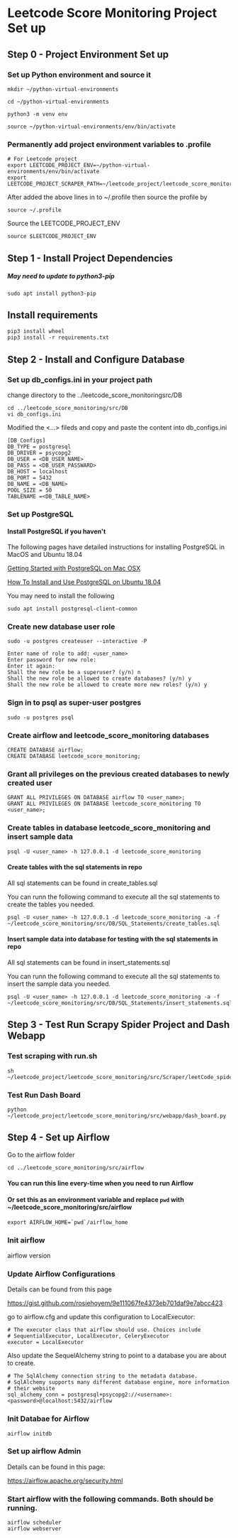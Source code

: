 # Leetcode Score Monitoring Project Set up


## Step 0 - Project Environment Set up 
### Set up Python environment and source it

    mkdir ~/python-virtual-environments
    
    cd ~/python-virtual-environments
    
    python3 -m venv env
    
    source ~/python-virtual-environments/env/bin/activate


### Permanently add project environment variables to .profile
    
    # For Leetcode project
    export LEETCODE_PROJECT_ENV=~/python-virtual-environments/env/bin/activate
    export LEETCODE_PROJECT_SCRAPER_PATH=~/leetcode_project/leetcode_score_monitoring/src/Scraper/leetCode_spider

After added the above lines in to ~/.profile then source the profile by 

    source ~/.profile
  
Source the LEETCODE_PROJECT_ENV

    source $LEETCODE_PROJECT_ENV

## Step 1 - Install Project Dependencies  

##### May need to update to python3-pip
    sudo apt install python3-pip

## Install requirements 
    pip3 install wheel
    pip3 install -r requirements.txt

## Step 2 - Install and Configure Database  

### Set up db_configs.ini in your project path

change directory to the ../leetcode_score_monitoringsrc/DB

    cd ../leetcode_score_monitoring/src/DB
    vi db_configs.ini

Modified the <...> fileds and copy and paste the content into db_configs.ini

    [DB_Configs]
    DB_TYPE = postgresql
    DB_DRIVER = psycopg2
    DB_USER = <DB_USER NAME>
    DB_PASS = <DB_USER_PASSWARD>
    DB_HOST = localhost
    DB_PORT = 5432
    DB_NAME = <DB_NAME>
    POOL_SIZE = 50
    TABLENAME =<DB_TABLE_NAME>


### Set up PostgreSQL
#### Install PostgreSQL if you haven't

The following pages have detailed instructions for installing PostgreSQL in MacOS and Ubuntu 18.04 

[Getting Started with PostgreSQL on Mac OSX](https://www.codementor.io/engineerapart/getting-started-with-postgresql-on-mac-osx-are8jcopb)

[How To Install and Use PostgreSQL on Ubuntu 18.04](https://www.digitalocean.com/community/tutorials/how-to-install-and-use-postgresql-on-ubuntu-18-04)


You may need to install the following 

    sudo apt install postgresql-client-common



### Create new database user role

    sudo -u postgres createuser --interactive -P

    Enter name of role to add: <user_name>
    Enter password for new role: 
    Enter it again: 
    Shall the new role be a superuser? (y/n) n
    Shall the new role be allowed to create databases? (y/n) y
    Shall the new role be allowed to create more new roles? (y/n) y
    

### Sign in to psql as super-user postgres
   
    sudo -u postgres psql



### Create airflow and leetcode_score_monitoring databases

    CREATE DATABASE airflow;
    CREATE DATABASE leetcode_score_monitoring;

### Grant all privileges on the previous created databases to newly created user

    GRANT ALL PRIVILEGES ON DATABASE airflow TO <user_name>;
    GRANT ALL PRIVILEGES ON DATABASE leetcode_score_monitoring TO <user_name>;


### Create tables in database leetcode_score_monitoring and insert sample data 

    psql -U <user_name> -h 127.0.0.1 -d leetcode_score_monitoring

#### Create tables with the sql statements in repo
All sql statements can be found in create_tables.sql 

You can runn the following command to execute all the sql statements to create the tables you needed.

    psql -U <user_name> -h 127.0.0.1 -d leetcode_score_monitoring -a -f ~/leetcode_score_monitoring/src/DB/SQL_Statements/create_tables.sql

#### Insert sample data into database for testing with the sql statements in repo
All sql statements can be found in insert_statements.sql

You can runn the following command to execute all the sql statements to insert the sample data you needed.

    psql -U <user_name> -h 127.0.0.1 -d leetcode_score_monitoring -a -f ~/leetcode_score_monitoring/src/DB/SQL_Statements/insert_statements.sql


## Step 3 -  Test Run Scrapy Spider Project and Dash Webapp 

### Test scraping with run.sh

    sh ~/leetcode_project/leetcode_score_monitoring/src/Scraper/leetCode_spider/run.sh


### Test Run Dash Board
    
    python ~/leetcode_project/leetcode_score_monitoring/src/webapp/dash_board.py


## Step 4 - Set up Airflow

Go to the airflow folder

    cd ../leetcode_score_monitoring/src/airflow

#### You can run this line every-time when you need to run Airflow
#### Or set this as an environment variable and replace `pwd` with ~/leetcode_score_monitoring/src/airflow 

    export AIRFLOW_HOME=`pwd`/airflow_home


### Init airflow 

   airflow version


### Update Airflow Configurations

Details can be found from this page 

https://gist.github.com/rosiehoyem/9e111067fe4373eb701daf9e7abcc423

go to airflow.cfg and update this configuration to LocalExecutor:


    # The executor class that airflow should use. Choices include
    # SequentialExecutor, LocalExecutor, CeleryExecutor
    executor = LocalExecutor

Also update the SequelAlchemy string to point to a database you are about to create.

    # The SqlAlchemy connection string to the metadata database.
    # SqlAlchemy supports many different database engine, more information
    # their website
    sql_alchemy_conn = postgresql+psycopg2://<username>:<password>@localhost:5432/airflow



### Init Databae for Airflow

    airflow initdb



### Set up airflow Admin

Details can be found in this page: 

https://airflow.apache.org/security.html


### Start airflow with the following commands. Both should be running.

    airflow scheduler
    airflow webserver




